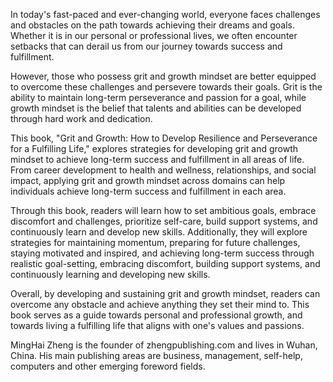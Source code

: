 

In today's fast-paced and ever-changing world, everyone faces challenges and obstacles on the path towards achieving their dreams and goals. Whether it is in our personal or professional lives, we often encounter setbacks that can derail us from our journey towards success and fulfillment.

However, those who possess grit and growth mindset are better equipped to overcome these challenges and persevere towards their goals. Grit is the ability to maintain long-term perseverance and passion for a goal, while growth mindset is the belief that talents and abilities can be developed through hard work and dedication.

This book, "Grit and Growth: How to Develop Resilience and Perseverance for a Fulfilling Life," explores strategies for developing grit and growth mindset to achieve long-term success and fulfillment in all areas of life. From career development to health and wellness, relationships, and social impact, applying grit and growth mindset across domains can help individuals achieve long-term success and fulfillment in each area.

Through this book, readers will learn how to set ambitious goals, embrace discomfort and challenges, prioritize self-care, build support systems, and continuously learn and develop new skills. Additionally, they will explore strategies for maintaining momentum, preparing for future challenges, staying motivated and inspired, and achieving long-term success through realistic goal-setting, embracing discomfort, building support systems, and continuously learning and developing new skills.

Overall, by developing and sustaining grit and growth mindset, readers can overcome any obstacle and achieve anything they set their mind to. This book serves as a guide towards personal and professional growth, and towards living a fulfilling life that aligns with one's values and passions.

MingHai Zheng is the founder of zhengpublishing.com and lives in Wuhan, China. His main publishing areas are business, management, self-help, computers and other emerging foreword fields.
